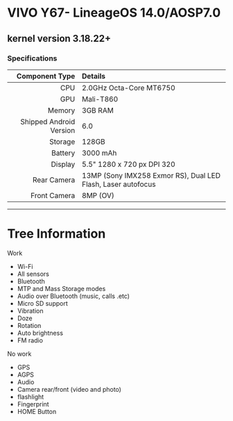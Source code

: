 VIVO Y67- LineageOS 14.0/AOSP7.0
==============

## kernel version 3.18.22+

### Specifications

Component Type | Details
-------:|:-------------------------
CPU     | 2.0GHz Octa-Core MT6750
GPU     | Mali-T860
Memory  | 3GB RAM
Shipped Android Version | 6.0
Storage | 128GB
Battery | 3000 mAh
Display | 5.5" 1280 x 720 px DPI 320
Rear Camera | 13MP (Sony IMX258 Exmor RS), Dual LED Flash, Laser autofocus
Front Camera | 8MP (OV)

---

# Tree Information

Work
 * Wi-Fi
 * All sensors
 * Bluetooth
 * MTP and Mass Storage modes
 * Audio over Bluetooth (music, calls .etc)
 * Micro SD support
 * Vibration
 * Doze
 * Rotation
 * Auto brightness
 * FM radio
 
No work
 * GPS
 * AGPS
 * Audio
 * Camera rear/front (video and photo)
 * flashlight
 * Fingerprint
 * HOME Button
